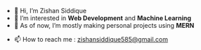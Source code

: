 - 👋 Hi, I’m Zishan Siddique
- 👀 I’m interested in **Web Development** and **Machine Learning**
- 🌱 As of now, I’m mostly making personal projects using **MERN** 
<!-- - 💞️ I’m looking to collaborate on ... -->
- 📫 How to reach me : zishansiddique585@gmail.com

<!---
kaagaj-bottle/kaagaj-bottle is a ✨ special ✨ repository because its `README.md` (this file) appears on your GitHub profile.
You can click the Preview link to take a look at your changes.
--->
